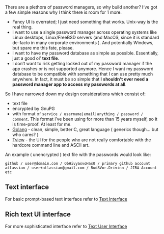 There are a plethora of password managers, so why build another? I’ve got a few simple reasons why I think there is room for 1 more.
* Fancy UI is overrated; I just need something that works. Unix-way is the real thing.
* I want to use a single password manager across operating systems like Linux desktops, Linux/FreeBSD servers (and MacOS, since it is standard de-facto in many corporate environments ). And potentially Windows, but spare me this fate, please.
*  I want to have my password database as simple as possible. Essentially, just a good ol’ **text file**.
* I don’t want to risk getting locked out of my password manager if the app crashes or is not supported anymore. Hence I want my password database to be compatible with something that I can use pretty much anywhere. In fact, it must be so simple that I **shouldn't ever need a password manager app to access my passwords at all**.

So I have narrowed down my design considerations which consist of:
* text file
* encrypted by GnuPG
* with format of `service / username|email|anything / password / comment`. This format I’ve been using for more than 15 years myself, so it is time-proof. At least for me.
* [Golang](https://golang.org/) - clean, simple, better C, great language ( generics though... but who cares? )
* [Tview](https://github.com/rivo/tview) - the UI for the people who are not really comfortable with the hardcore command line and ASCII art.

An example ( unencrypted ) text file with the passwords would look like:
```
github / user@domain.com / ObHivyasvoHas0 / primary github account
atlassian / user+atlassian@gmail.com / Rud8Vor.Drivinn / JIRA Account etc
```

## Text interface

For basic prompt-based text interface refer to [Text Interface](textview.md)

## Rich text UI interface

For more sophisticated interface refer to [Text User Interface](tview.md)
